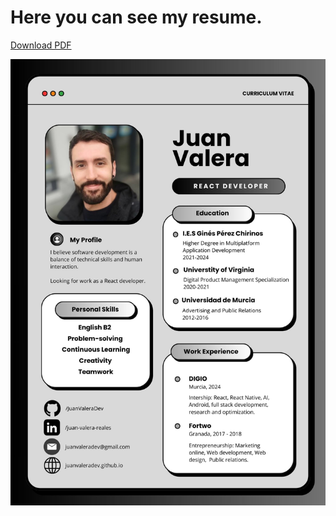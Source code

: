 # Here you can see my resume.

[Download PDF](/assets/CV_JuanValera.pdf)

![CV_JuanValera.jpg](/assets/CV_JuanValera.jpg)
